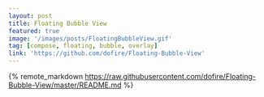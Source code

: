 ```yaml
---
layout: post
title: Floating Bubble View
featured: true
image: '/images/posts/FloatingBubbleView.gif'
tag: [compose, floating, bubble, overlay]
link: 'https://github.com/dofire/Floating-Bubble-View'
---
```


{% remote_markdown https://raw.githubusercontent.com/dofire/Floating-Bubble-View/master/README.md %}
